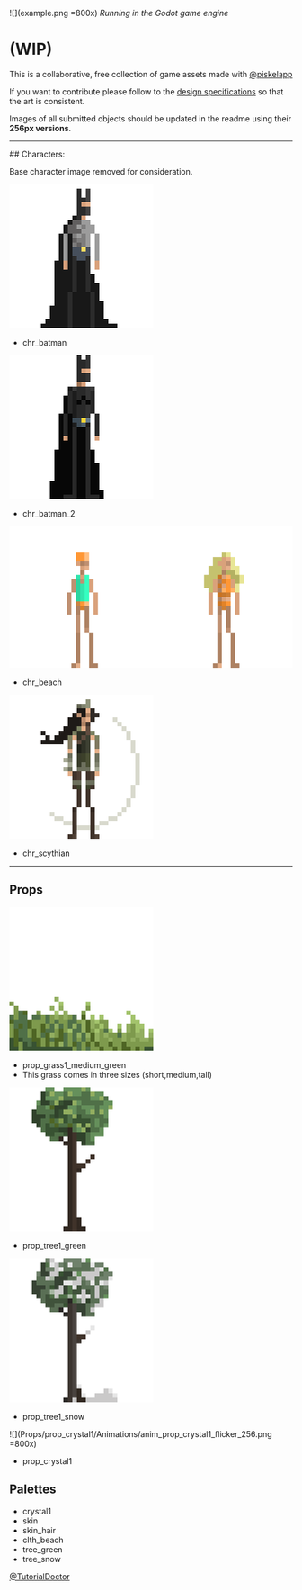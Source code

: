 ![](example.png =800x)
*Running in the Godot game engine*

# (WIP)
This is a collaborative, free collection of game assets made with [@piskelapp](https://twitter.com/piskelapp)

If you want to contribute please follow to the [design specifications](design_specs.md) so that the art is consistent.

Images of all submitted objects should be updated in the readme using their **256px versions**.
<hr>
## Characters:

Base character image removed for consideration.
[](Characters/chr_base/256/chr_base_256.png)

![](Characters/chr_batman_side/256/chr_batman_side_256.png)

- chr_batman


![](Characters/chr_batman_side_2/256/chr_batman_2_side_256.png)

- chr_batman_2

![](Characters/chr_beach_side/256/chr_beach_side_256.png)

- chr_beach


![](Characters/chr_scythian_side/256/chr_scythian_side_256.png)

- chr_scythian
<hr>

## Props

![](Props/prop_grass1_medium_green/256/prop_grass1_medium_green_256.png)

- prop_grass1_medium_green
- This grass comes in three sizes (short,medium,tall)

![](Props/prop_tree1_green/256/prop_tree1_green_256.png)

- prop_tree1_green

![](Props/prop_tree1_snow/256/prop_tree1_snow_256.png)

- prop_tree1_snow

![](Props/prop_crystal1/Animations/anim_prop_crystal1_flicker_256.png =800x)

- prop_crystal1

## Palettes

- crystal1
- skin
- skin_hair
- clth_beach
- tree_green
- tree_snow



[@TutorialDoctor](https://twitter.com/TutorialDoctor)
